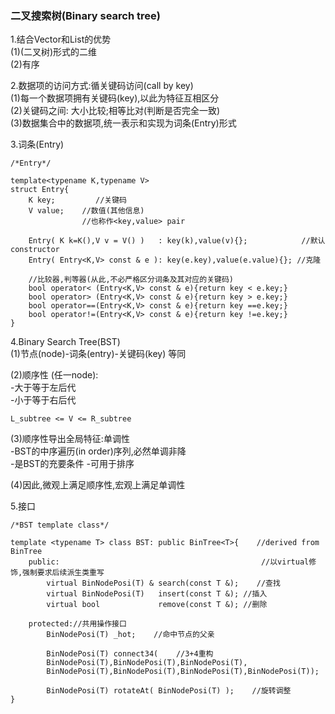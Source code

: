 ### 二叉搜索树\(Binary search tree\)

1.结合Vector和List的优势  
\(1\)\(二叉树\)形式的二维  
\(2\)有序

2.数据项的访问方式:循关键码访问\(call by key\)  
\(1\)每一个数据项拥有关键码\(key\),以此为特征互相区分  
\(2\)关键码之间: 大小比较;相等比对\(判断是否完全一致\)  
\(3\)数据集合中的数据项,统一表示和实现为词条\(Entry\)形式

3.词条\(Entry\)

```
/*Entry*/

template<typename K,typename V> 
struct Entry{
    K key;         //关键码
    V value;    //数值(其他信息)
                //也称作<key,value> pair

    Entry( K k=K(),V v = V() )   : key(k),value(v){};            //默认constructor
    Entry( Entry<K,V> const & e ): key(e.key),value(e.value){}; //克隆

    //比较器,判等器(从此,不必严格区分词条及其对应的关键码)
    bool operator< (Entry<K,V> const & e){return key < e.key;}
    bool operator> (Entry<K,V> const & e){return key > e.key;}
    bool operator==(Entry<K,V> const & e){return key ==e.key;}
    bool operator!=(Entry<K,V> const & e){return key !=e.key;}
}
```

4.Binary Search Tree\(BST\)  
\(1\)节点\(node\)-词条\(entry\)-关键码\(key\) 等同

\(2\)顺序性 \(任一node\):   
-大于等于左后代  
-小于等于右后代

```
L_subtree <= V <= R_subtree
```

\(3\)顺序性导出全局特征:单调性  
-BST的中序遍历\(in order\)序列,必然单调非降  
-是BST的充要条件
-可用于排序

\(4\)因此,微观上满足顺序性,宏观上满足单调性

5.接口

```
/*BST template class*/

template <typename T> class BST: public BinTree<T>{    //derived from BinTree
    public:                                             //以virtual修饰,强制要求后续派生类重写
        virtual BinNodePosi(T) & search(const T &);    //查找
        virtual BinNodePosi(T)   insert(const T &); //插入
        virtual bool             remove(const T &); //删除

    protected://共用操作接口
        BinNodePosi(T) _hot;    //命中节点的父亲

        BinNodePosi(T) connect34(    //3+4重构
        BinNodePosi(T),BinNodePosi(T),BinNodePosi(T),
        BinNodePosi(T),BinNodePosi(T),BinNodePosi(T),BinNodePosi(T));

        BinNodePosi(T) rotateAt( BinNodePosi(T) );    //旋转调整
}
```



